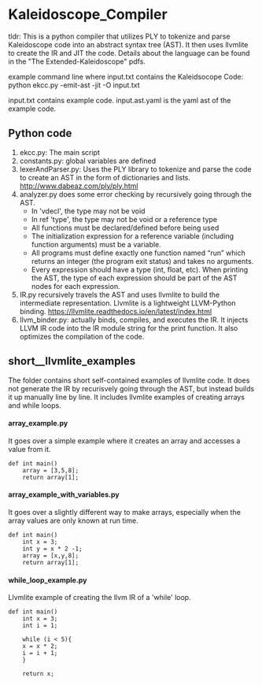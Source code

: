 # Kaleidoscope_Compiler

tldr: This is a python compiler that utilizes PLY to tokenize and parse Kaleidoscope code into an abstract syntax tree (AST). It then uses llvmlite to create the IR and JIT the code. Details about the language can be found in the "The Extended-Kaleidoscope" pdfs. 

example command line where input.txt contains the Kaleidsocope Code:
python ekcc.py -emit-ast -jit -O input.txt

input.txt contains example code. input.ast.yaml is the yaml ast of the example code. 

## Python code
1. ekcc.py: The main script
2. constants.py: global variables are defined
3. lexerAndParser.py: Uses the PLY library to tokenize and parse the code to create an AST in the form of dictionaries and lists. http://www.dabeaz.com/ply/ply.html
4. analyzer.py does some error checking by recursively going through the AST.
	- In 'vdecl', the type may not be void
	- In ref 'type', the type may not be void or a reference type
	- All functions must be declared/defined before being used
	- The initialization expression for a reference variable (including function arguments) must be a variable.
	- All programs must define exactly one function named “run” which returns an integer (the program exit status) and takes no arguments.
	- Every expression should have a type (int, float, etc).  When printing the AST, the type of each expression should be part of the AST nodes for each expression.
5. IR.py recursively travels the AST and uses llvmlite to build the intermediate representation. Llvmlite is a lightweight LLVM-Python binding. https://llvmlite.readthedocs.io/en/latest/index.html
6. llvm_binder.py: actually binds, compiles, and executes the IR. It injects LLVM IR code into the IR module string for the print function. It also optimizes the compilation of the code. 

## short__llvmlite_examples
The folder contains short self-contained examples of llvmlite code. It does not generate the IR by recurisvely going through the AST, but instead builds it up manually line by line. It includes llvmlite examples of creating arrays and while loops. 

#### array_example.py
It goes over a simple example where it creates an array and accesses a value from it.

```
def int main()
    array = [3,5,8];
	return array[1];
```

#### array_example_with_variables.py
It goes over a slightly different way to make arrays, especially when the array values are only known at run time.
```
def int main()
	int x = 3;
	int y = x * 2 -1;
 	array = [x,y,8];
 	return array[1];
```

#### while_loop_example.py
Llvmlite example of creating the llvm IR of a 'while' loop.
```
def int main()
	int x = 3;
	int i = 1;

	while (i < 5){
	x = x * 2;
 	i = i + 1;
	}

	return x; 

```
